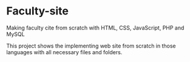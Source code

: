 # Faculty-site
Making faculty cite from scratch with HTML, CSS, JavaScript, PHP and MySQL

This project shows the implementing web site from scratch in those languages with all necessary files and folders.
